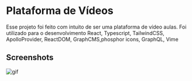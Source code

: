 
# Plataforma de Vídeos

Esse projeto foi feito com intuito de ser uma plataforma de vídeo aulas. Foi utilizado para o desenvolvimento React, Typescript, TailwindCSS, ApolloProvider, ReactDOM, GraphCMS,phosphor icons, GraphQL, Vime


## Screenshots
<img align="center"  alt="gif" src="https://github.com/LucasOdev/event-platform/blob/master/event-platform.gif"/>

